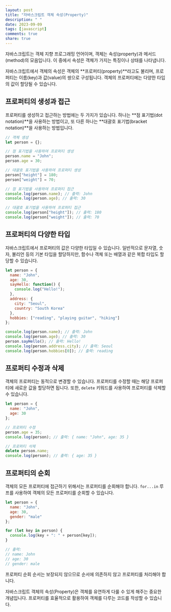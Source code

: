 ```yaml
---
layout: post
title: "자바스크립트 객체 속성(Property)"
description: " "
date: 2023-09-09
tags: [javascript]
comments: true
share: true
---
```


자바스크립트는 객체 지향 프로그래밍 언어이며, 객체는 속성(property)과 메서드(method)의 모음입니다. 이 중에서 속성은 객체가 가지는 특징이나 상태를 나타냅니다.

자바스크립트에서 객체의 속성은 객체의 **프로퍼티(property)**라고도 불리며, 프로퍼티는 이름(key)과 값(value)의 쌍으로 구성됩니다. 객체의 프로퍼티에는 다양한 타입의 값이 할당될 수 있습니다.

## 프로퍼티의 생성과 접근

프로퍼티를 생성하고 접근하는 방법에는 두 가지가 있습니다. 하나는 **점 표기법(dot notation)**을 사용하는 방법이고, 또 다른 하나는 **대괄호 표기법(bracket notation)**을 사용하는 방법입니다.

```javascript
// 객체 생성
let person = {};

// 점 표기법을 사용하여 프로퍼티 생성
person.name = "John";
person.age = 30;

// 대괄호 표기법을 사용하여 프로퍼티 생성
person["height"] = 180;
person["weight"] = 70;

// 점 표기법을 사용하여 프로퍼티 접근
console.log(person.name); // 출력: John
console.log(person.age); // 출력: 30

// 대괄호 표기법을 사용하여 프로퍼티 접근
console.log(person["height"]); // 출력: 180
console.log(person["weight"]); // 출력: 70
```

## 프로퍼티의 다양한 타입

자바스크립트에서 프로퍼티의 값은 다양한 타입일 수 있습니다. 일반적으로 문자열, 숫자, 불리언 등의 기본 타입을 할당하지만, 함수나 객체 또는 배열과 같은 복합 타입도 할당할 수 있습니다.

```javascript
let person = {
  name: "John",
  age: 30,
  sayHello: function() {
    console.log("Hello!");
  },
  address: {
    city: "Seoul",
    country: "South Korea"
  },
  hobbies: ["reading", "playing guitar", "hiking"]
};

console.log(person.name); // 출력: John
console.log(person.age); // 출력: 30
person.sayHello(); // 출력: Hello!
console.log(person.address.city); // 출력: Seoul
console.log(person.hobbies[0]); // 출력: reading
```

## 프로퍼티 수정과 삭제

객체의 프로퍼티는 동적으로 변경할 수 있습니다. 프로퍼티를 수정할 때는 해당 프로퍼티에 새로운 값을 할당하면 됩니다. 또한, `delete` 키워드를 사용하여 프로퍼티를 삭제할 수 있습니다.

```javascript
let person = {
  name: "John",
  age: 30
};

// 프로퍼티 수정
person.age = 35;
console.log(person); // 출력: { name: "John", age: 35 }

// 프로퍼티 삭제
delete person.name;
console.log(person); // 출력: { age: 35 }
```

## 프로퍼티의 순회

객체의 모든 프로퍼티에 접근하기 위해서는 프로퍼티를 순회해야 합니다. `for...in` 루프를 사용하여 객체의 모든 프로퍼티를 순회할 수 있습니다.

```javascript
let person = {
  name: "John",
  age: 30,
  gender: "male"
};

for (let key in person) {
  console.log(key + ": " + person[key]);
}

// 출력:
// name: John
// age: 30
// gender: male
```

프로퍼티 순회 순서는 보장되지 않으므로 순서에 의존하지 않고 프로퍼티를 처리해야 합니다.

자바스크립트 객체의 속성(Property)은 객체를 유연하게 다룰 수 있게 해주는 중요한 개념입니다. 프로퍼티를 효율적으로 활용하여 객체를 다루는 코드를 작성할 수 있습니다.